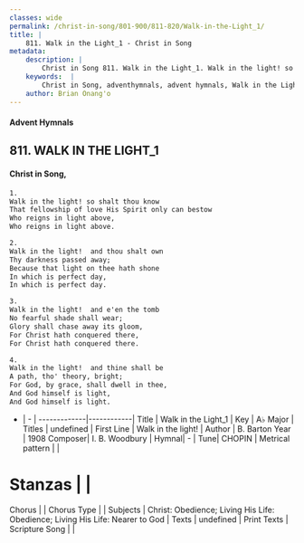 ```yaml
---
classes: wide
permalink: /christ-in-song/801-900/811-820/Walk-in-the-Light_1/
title: |
    811. Walk in the Light_1 - Christ in Song
metadata:
    description: |
        Christ in Song 811. Walk in the Light_1. Walk in the light! so shalt thou know That fellowship of love His Spirit only can bestow Who reigns in light above, Who reigns in light above.
    keywords:  |
        Christ in Song, adventhymnals, advent hymnals, Walk in the Light_1, Walk in the light!. 
    author: Brian Onang'o
---
```


#### Advent Hymnals
## 811. WALK IN THE LIGHT_1
####  Christ in Song,

```txt
1.
Walk in the light! so shalt thou know
That fellowship of love His Spirit only can bestow
Who reigns in light above,
Who reigns in light above.

2.
Walk in the light!  and thou shalt own 
Thy darkness passed away;
Because that light on thee hath shone
In which is perfect day,
In which is perfect day.

3.
Walk in the light!  and e'en the tomb
No fearful shade shall wear;
Glory shall chase away its gloom,
For Christ hath conquered there,
For Christ hath conquered there.

4.
Walk in the light!  and thine shall be 
A path, tho' theory, bright;
For God, by grace, shall dwell in thee,
And God himself is light,
And God himself is light.


```

- |   -  |
-------------|------------|
Title | Walk in the Light_1 |
Key | A♭ Major |
Titles | undefined |
First Line | Walk in the light! |
Author | B. Barton
Year | 1908
Composer| I. B. Woodbury |
Hymnal|  - |
Tune| CHOPIN |
Metrical pattern | |
# Stanzas |  |
Chorus |  |
Chorus Type |  |
Subjects | Christ: Obedience; Living His Life: Obedience; Living His Life: Nearer to God |
Texts | undefined |
Print Texts | 
Scripture Song |  |
    
